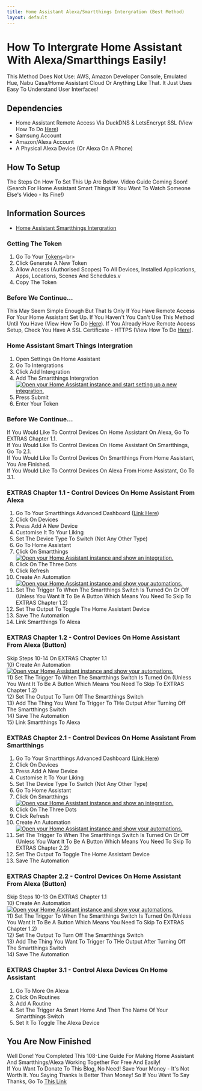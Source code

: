 ```yaml
---
title: Home Assistant Alexa/Smartthings Intergration (Best Method)
layout: default
---
```


# How To Intergrate Home Assistant With Alexa/Smartthings Easily!
This Method Does Not Use: AWS, Amazon Developer Console, Emulated Hue, Nabu Casa/Home Assistant Cloud Or Anything Like That. It Just Uses Easy To Understand User Interfaces!

## Dependencies
- Home Assistant Remote Access Via DuckDNS & LetsEncrypt SSL (View How To Do [Here](remote-access))
- Samsung Account
- Amazon/Alexa Account
- A Physical Alexa Device (Or Alexa On A Phone)

## How To Setup
The Steps On How To Set This Up Are Below. Video Guide Coming Soon! (Search For Home Assistant Smart Things If You Want To Watch Someone Else's Video - Its Fine!)

## Information Sources
- [Home Assistant Smartthings Intergration](https://www.home-assistant.io/integrations/smartthings/)

### Getting The Token
1) Go To Your [Tokens](https://account.smartthings.com/tokens")<br>
2) Click Generate A New Token<br>
3) Allow Access (Authorised Scopes) To All Devices, Installed Applications, Apps, Locations, Scenes And Schedules.v
4) Copy The Token<br>

### Before We Continue...
This May Seem Simple Enough But That Is Only If You Have Remote Access For Your Home Assistant Set Up. If You Haven't You Can't Use This Method Until You Have (View How To Do [Here](remote-access)). If You Already Have Remote Access Setup, Check You Have A SSL Certificate - HTTPS (View How To Do [Here](remote-access)).

### Home Assistant Smart Things Intergration
1) Open Settings On Home Assistant<br>
2) Go To Intergrations<br>
3) Click Add Intergration<br>
4) Add The Smartthings Intergration<br>
[![Open your Home Assistant instance and start setting up a new integration.](https://my.home-assistant.io/badges/config_flow_start.svg)](https://my.home-assistant.io/redirect/config_flow_start/?domain=smartthings)<br>
5) Press Submit<br>
6) Enter Your Token

### Before We Continue...
If You Would Like To Control Devices On Home Assistant On Alexa, Go To EXTRAS Chapter 1.1.<br>
If You Would Like To Control Devices On Home Assistant On Smartthings, Go To 2.1.<br>
If You Would Like To Control Devices On Smartthings From Home Assistant, You Are Finished.<br>
If You Would Like To Control Devices On Alexa From Home Assistant, Go To 3.1.<br>

### EXTRAS Chapter 1.1 - Control Devices On Home Assistant From Alexa
1) Go To Your Smartthings Advanced Dashboard ([Link Here](https://my.smartthings.com/advanced))<br>
2) Click On Devices<br>
3) Press Add A New Device<br>
4) Customise It To Your Liking<br>
5) Set The Device Type To Switch (Not Any Other Type)<br>
6) Go To Home Assistant<br>
7) Click On Smartthings<br>
[![Open your Home Assistant instance and show an integration.](https://my.home-assistant.io/badges/integration.svg)](https://my.home-assistant.io/redirect/integration/?domain=smartthings)<br>
8) Click On The Three Dots<br>
9) Click Refresh<br>
10) Create An Automation<br>
[![Open your Home Assistant instance and show your automations.](https://my.home-assistant.io/badges/automations.svg)](https://my.home-assistant.io/redirect/automations/)<br>
11) Set The Trigger To When The Smartthings Switch Is Turned On Or Off (Unless You Want It To Be A Button Which Means You Need To Skip To EXTRAS Chapter 1.2)<br>
12) Set The Output To Toggle The Home Assistant Device<br>
13) Save The Automation<br>
14) Link Smartthings To Alexa<br>

### EXTRAS Chapter 1.2 - Control Devices On Home Assistant From Alexa (Button)
Skip Steps 10-14 On EXTRAS Chapter 1.1<br>
10) Create An Automation<br>
[![Open your Home Assistant instance and show your automations.](https://my.home-assistant.io/badges/automations.svg)](https://my.home-assistant.io/redirect/automations/)<br>
11) Set The Trigger To When The Smartthings Switch Is Turned On (Unless You Want It To Be A Button Which Means You Need To Skip To EXTRAS Chapter 1.2)<br>
12) Set The Output To Turn Off The Smartthings Switch<br>
13) Add The Thing You Want To Trigger To THe Output After Turning Off The Smartthings Switch<br>
14) Save The Automation<br>
15) Link Smartthings To Alexa<br>

### EXTRAS Chapter 2.1 - Control Devices On Home Assistant From Smartthings
1) Go To Your Smartthings Advanced Dashboard ([Link Here](https://my.smartthings.com/advanced))<br>
2) Click On Devices<br>
3) Press Add A New Device<br>
4) Customise It To Your Liking<br>
5) Set The Device Type To Switch (Not Any Other Type)<br>
6) Go To Home Assistant<br>
7) Click On Smartthings<br>
[![Open your Home Assistant instance and show an integration.](https://my.home-assistant.io/badges/integration.svg)](https://my.home-assistant.io/redirect/integration/?domain=smartthings)<br>
8) Click On The Three Dots<br>
9) Click Refresh<br>
10) Create An Automation<br>
[![Open your Home Assistant instance and show your automations.](https://my.home-assistant.io/badges/automations.svg)](https://my.home-assistant.io/redirect/automations/)<br>
11) Set The Trigger To When The Smartthings Switch Is Turned On Or Off (Unless You Want It To Be A Button Which Means You Need To Skip To EXTRAS Chapter 2.2)<br>
12) Set The Output To Toggle The Home Assistant Device<br>
13) Save The Automation<br>

### EXTRAS Chapter 2.2 - Control Devices On Home Assistant From Alexa (Button)
Skip Steps 10-13 On EXTRAS Chapter 1.1<br>
10) Create An Automation<br>
[![Open your Home Assistant instance and show your automations.](https://my.home-assistant.io/badges/automations.svg)](https://my.home-assistant.io/redirect/automations/)<br>
11) Set The Trigger To When The Smartthings Switch Is Turned On (Unless You Want It To Be A Button Which Means You Need To Skip To EXTRAS Chapter 1.2)<br>
12) Set The Output To Turn Off The Smartthings Switch<br>
13) Add The Thing You Want To Trigger To THe Output After Turning Off The Smartthings Switch<br>
14) Save The Automation<br>

### EXTRAS Chapter 3.1 - Control Alexa Devices On Home Assistant
1) Go To More On Alexa<br>
2) Click On Routines<br>
3) Add A Routine<br>
4) Set The Trigger As Smart Home And Then The Name Of Your Smartthings Switch<br>
5) Set It To Toggle The Alexa Device<br>

## You Are Now Finished
Well Done! You Completed This 108-Line Guide For Making Home Assistant And Smartthings/Alexa Working Together For Free And Easily!<br>
If You Want To Donate To This Blog, No Need! Save Your Money - It's Not Worth It. You Saying Thanks Is Better Than Money! So If You Want To Say Thanks, Go To [This Link](https://github.com/StuffzEZ/docsblog/discussions/categories/support-this-project-say-thanks)